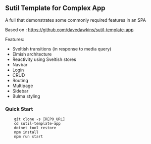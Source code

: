## Sutil Template for Complex App

A full that demonstrates some commonly required features in an SPA

Based on : https://github.com/davedawkins/sutil-template-app

Features:
- Sveltish transitions (in response to media query)
- Elmish architecture
- Reactivity using Sveltish stores
- Navbar
- Login
- CRUD
- Routing
- Multipage
- Sidebar
- Bulma styling

### Quick Start

```
    git clone -s [REPO_URL]
    cd sutil-template-app
    dotnet tool restore
    npm install
    npm run start
```
